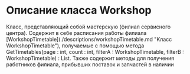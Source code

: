 # Описание класса Workshop
<p>Класс, представляющий собой мастерскую (филиал сервисного центра). Содержит в себе расписания работы филиала [WorkshopTimetable](./descriptions/workshopTimetable.md "Класс WorkshopTimetable"), получаемые с помощью метода GetTimetables(page : int, count : int, filterA : WorkshopTimetable, filterB : WorkshopTimetable) : List<WorkshopTimetable>. Также содержит методы для получения работников филиала, прибывших поставок и запчастей в наличии</p>
